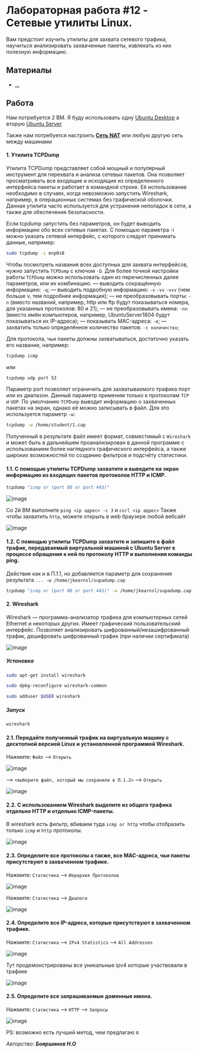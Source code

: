 # Лабораторная работа #12 - Cетевые утилиты Linux.

Вам предстоит изучить утилиты для захвата сетевого трафика, научиться анализировать захваченные пакеты, извлекать из них полезную информацию.

## Материалы
- [...](./.docx)

## Работа

Нам потребуется 2 ВМ. Я буду использовать одну [Ubuntu Desktop](https://ubuntu.com/download/desktop#downloads) а вторую [Ubuntu Server](https://ubuntu.com/download/server#downloads)

Также нам потребуется настроить [**Сеть NAT**](https://github.com/xarll/vpr/blob/main/items/os1/lab6_2/README.md#%D0%BD%D0%B0%D1%81%D1%82%D1%80%D0%BE%D0%B8%D0%BC-%D1%81%D0%B5%D1%82%D1%8C-nat) или любую другую сеть между машинами


#### 1. Утилита TCPDump

Утилита TCPDump представляет собой мощный и популярный инструмент для перехвата и анализа сетевых пакетов. Она позволяет просматривать все входящие и исходящие из определенного интерфейса пакеты и работает в командной строке. Её использование необходимо в случаях, когда невозможно запустить Wireshark, например, в операционных системах без графической оболочки. Данная утилита часто используется для устранения неполадок в сети, а также для обеспечения безопасности.


Если tcpdump запустить без параметров, он будет выводить информацию обо всех сетевых пакетах. С помощью параметра -i можно указать сетевой интерфейс, с которого следует принимать данные, например:

```bash
sudo tcpdump -i enp0s8
```

Чтобы посмотреть названия всех доступных для захвата интерфейсов, нужно запустить `TCPDump` с ключом `-D`.
Для более точной настройки работы `TCPDump` можно использовать один из перечисленных далее параметров, или их комбинацию.
—	выводить сокращённую информацию: `-q`;
—	выводить подробную информацию: `-v` `-vv` `-vvv` (чем больше v, тем подробнее информация);
—	не преобразовывать порты: `-n` (вместо названий, например, http или ftp будут показываться номера, для указанных протоколов: 80 и 21);
—	не преобразовывать имена: `-nn` (вместо имён компьютеров, например, UbuntuServer1804 будут показываться их IP-адреса);
—	показывать MAC-адреса: `-e`;
—	захватить только определённое количество пакетов: `-с количество`;

Для протокола, чьи пакеты должны захватываться, достаточно указать его название, например:
```bash
tcpdump icmp
```
или
```bash
tcpdump udp port 53
```
Параметр port позволяет ограничить для захватываемого трафика порт или их диапазон. Данный параметр применим только к протоколам `TCP` и `UDP`.
По умолчанию `TCPDump` выводит информацию о захваченных пакетах на экран, однако её можно записывать в файл. Для это используется параметр `-w`:
```bash
tcpdump -w /home/student/1.cap
```
Полученный в результате файл имеет формат, совместимый с `Wireshark` и может быть в дальнейшем проанализирован в данной программе с использованием более наглядного графического интерфейса, а также широких возможностей по созданию фильтров и подсчёту статистики.

#### 1.1. С помощью утилиты TCPDump захватите и выведите на экран информацию из входящих пакетов протоколов HTTP и ICMP.

```bash
tcpdump "icmp or (port 80 or port 443)"
```

![image](https://github.com/xarll/vpr/assets/76239707/b7c30b7c-3aa7-40f9-b146-08f0b8513d34)

Со 2й ВМ выполните `ping <ip адрес> -c 3` и `curl <ip адрес>`
Также чтобы захватить `http`, можете открыть в web браузере любой вебсайт

![image](https://github.com/xarll/vpr/assets/76239707/d30d7626-7050-4936-8fb6-4801450bc2ce)


#### 1.2. С помощью утилиты TCPDump захватите и запишите в файл трафик, передаваемый виртуальной машиной с Ubuntu Server в процессе обращения к ней по протоколу HTTP и выполнения команды ping.

Действия как и в П.1.1, но добавляется параметр для сохранения результата `... -w /home/jkearnsl/supadump.cap`

```bash
tcpdump "icmp or (port 80 or port 443)" -w /home/jkearnsl/supadump.cap
```

#### 2. Wireshark

Wireshark — программа-анализатор трафика для компьютерных сетей Ethernet и некоторых других. Имеет графический пользовательский интерфейс. 
Позволяет анализировать шифрованный/незашифрованный трафик, дешифровать шифрованный график (при наличии сертификата)

![image](https://github.com/xarll/vpr/assets/76239707/a4bd0224-8f4f-42c2-9f92-4b4198189f00)


##### Установка

```bash
sudo apt-get install wireshark
```

```bash
sudo dpkg-reconfigure wireshark-common
```

```bash
sudo adduser $USER wireshark
```

##### Запуск

```bash
wireshark
```

#### 2.1. Передайте полученный трафик на виртуальную машину с десктопной версией Linux и установленной программой Wireshark.

Нажмите: `Файл` --> `Открыть`

![image](https://github.com/xarll/vpr/assets/76239707/5c0deb2c-7270-4422-a711-8586dfe901bb)

--> `<выберите файл, который мы сохранили в П.1.2>` --> `Открыть`

![image](https://github.com/xarll/vpr/assets/76239707/bb9a4d1e-282d-4c54-b53b-f0fbf0a58632)


#### 2.2. С использованием Wireshark выделите из общего трафика отдельно HTTP и отдельно ICMP-пакеты.

В wireshark есть фильтр, вбиваем туда `icmp or http` чтобы отобразить только `icmp` и `http` протоколы.

![image](https://github.com/xarll/vpr/assets/76239707/a5d74a89-76ac-4be5-876d-36bc790cc564)

#### 2.3. Определите все протоколы а также, все MAC-адреса, чьи пакеты присутствуют в захваченном трафике.

Нажмите: `Статистика` --> `Иерархия Протоколов`

![image](https://github.com/xarll/vpr/assets/76239707/d695fd58-c9f6-4beb-9c32-738940b16309)

Нажмите: `Статистика` --> `Диалоги`

![image](https://github.com/xarll/vpr/assets/76239707/d234f201-4fe1-4e75-8cf8-ec0506540da4)


#### 2.4. Определите все IP-адреса, которые присутствуют в захваченном трафике.

Нажмите: `Статистика` --> `IPv4 Statistics` --> `All Addresses`

![image](https://github.com/xarll/vpr/assets/76239707/5e064b23-d70c-492f-acee-4c481d413ad5)

Тут продемонстрированы все уникальные ipv4 которые участвовали в трафике

![image](https://github.com/xarll/vpr/assets/76239707/34f50bdb-918f-4bd9-931a-643ad3a36e11)


#### 2.5. Определите все запрашиваемые доменные имена.

Нажмите: `Статистика` --> `HTTP` --> `Запросы`

![image](https://github.com/xarll/vpr/assets/76239707/61a9b760-e3a9-4658-ae66-d969721f05b8)


PS: возможно есть лучший метод, чем предлагаю я



*Авторство: **Бояршинов Н.О***
